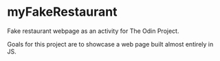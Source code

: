 # myFakeRestaurant

Fake restaurant webpage as an activity for The Odin Project.

Goals for this project are to showcase a web page built almost entirely in JS.

